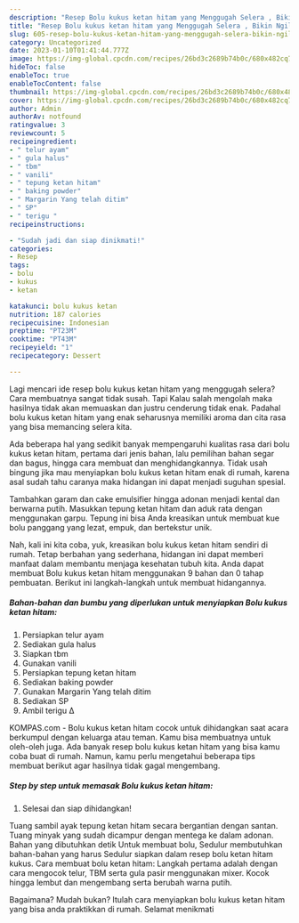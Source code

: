 ```yaml
---
description: "Resep Bolu kukus ketan hitam yang Menggugah Selera , Bikin Ngiler"
title: "Resep Bolu kukus ketan hitam yang Menggugah Selera , Bikin Ngiler"
slug: 605-resep-bolu-kukus-ketan-hitam-yang-menggugah-selera-bikin-ngiler
category: Uncategorized
date: 2023-01-10T01:41:44.777Z
image: https://img-global.cpcdn.com/recipes/26bd3c2689b74b0c/680x482cq70/bolu-kukus-ketan-hitam-foto-resep-utama.jpg
hideToc: false
enableToc: true
enableTocContent: false
thumbnail: https://img-global.cpcdn.com/recipes/26bd3c2689b74b0c/680x482cq70/bolu-kukus-ketan-hitam-foto-resep-utama.jpg
cover: https://img-global.cpcdn.com/recipes/26bd3c2689b74b0c/680x482cq70/bolu-kukus-ketan-hitam-foto-resep-utama.jpg
author: Admin
authorAv: notfound
ratingvalue: 3
reviewcount: 5
recipeingredient:
- " telur ayam"
- " gula halus"
- " tbm"
- " vanili"
- " tepung ketan hitam"
- " baking powder"
- " Margarin Yang telah ditim"
- " SP"
- " terigu "
recipeinstructions:

- "Sudah jadi dan siap dinikmati!"
categories:
- Resep
tags:
- bolu
- kukus
- ketan

katakunci: bolu kukus ketan 
nutrition: 187 calories
recipecuisine: Indonesian
preptime: "PT23M"
cooktime: "PT43M"
recipeyield: "1"
recipecategory: Dessert

---
```



Lagi mencari ide resep bolu kukus ketan hitam yang menggugah selera? Cara membuatnya sangat tidak susah. Tapi Kalau salah mengolah maka hasilnya tidak akan memuaskan dan justru cenderung tidak enak. Padahal bolu kukus ketan hitam yang enak seharusnya memiliki aroma dan cita rasa yang bisa memancing selera kita.


Ada beberapa hal yang sedikit banyak mempengaruhi kualitas rasa dari bolu kukus ketan hitam, pertama dari jenis bahan, lalu pemilihan bahan segar dan bagus, hingga cara membuat dan menghidangkannya. Tidak usah bingung jika mau menyiapkan bolu kukus ketan hitam enak di rumah, karena asal sudah tahu caranya maka hidangan ini dapat menjadi suguhan spesial.

Tambahkan garam dan cake emulsifier hingga adonan menjadi kental dan berwarna putih. Masukkan tepung ketan hitam dan aduk rata dengan menggunakan garpu. Tepung ini bisa Anda kreasikan untuk membuat kue bolu panggang yang lezat, empuk, dan bertekstur unik.


Nah, kali ini kita coba, yuk, kreasikan bolu kukus ketan hitam sendiri di rumah. Tetap berbahan yang sederhana, hidangan ini dapat memberi manfaat dalam membantu menjaga kesehatan tubuh kita. Anda dapat membuat Bolu kukus ketan hitam menggunakan 9 bahan dan 0 tahap pembuatan. Berikut ini langkah-langkah untuk membuat hidangannya.

<!--inarticleads1-->

##### Bahan-bahan dan bumbu yang diperlukan untuk menyiapkan Bolu kukus ketan hitam:

1. Persiapkan  telur ayam
1. Sediakan  gula halus
1. Siapkan  tbm
1. Gunakan  vanili
1. Persiapkan  tepung ketan hitam
1. Sediakan  baking powder
1. Gunakan  Margarin Yang telah ditim
1. Sediakan  SP
1. Ambil  terigu Δ


KOMPAS.com - Bolu kukus ketan hitam cocok untuk dihidangkan saat acara berkumpul dengan keluarga atau teman. Kamu bisa membuatnya untuk oleh-oleh juga. Ada banyak resep bolu kukus ketan hitam yang bisa kamu coba buat di rumah. Namun, kamu perlu mengetahui beberapa tips membuat berikut agar hasilnya tidak gagal mengembang. 

<!--inarticleads2-->

##### Step by step untuk memasak Bolu kukus ketan hitam:


1. Selesai dan siap dihidangkan!

Tuang sambil ayak tepung ketan hitam secara bergantian dengan santan. Tuang minyak yang sudah dicampur dengan mentega ke dalam adonan. Bahan yang dibutuhkan detik Untuk membuat bolu, Sedulur membutuhkan bahan-bahan yang harus Sedulur siapkan dalam resep bolu ketan hitam kukus. Cara membuat bolu ketan hitam: Langkah pertama adalah dengan cara mengocok telur, TBM serta gula pasir menggunakan mixer. Kocok hingga lembut dan mengembang serta berubah warna putih. 

Bagaimana? Mudah bukan? Itulah cara menyiapkan bolu kukus ketan hitam yang bisa anda praktikkan di rumah. Selamat menikmati
